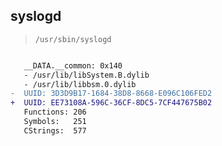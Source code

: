 ## syslogd

> `/usr/sbin/syslogd`

```diff

   __DATA.__common: 0x140
   - /usr/lib/libSystem.B.dylib
   - /usr/lib/libbsm.0.dylib
-  UUID: 3D3D9B17-1684-38D8-8668-E096C106FED2
+  UUID: EE73108A-596C-36CF-8DC5-7CF447675B02
   Functions: 206
   Symbols:   251
   CStrings:  577

```
